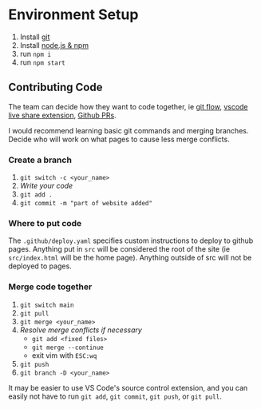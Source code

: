 # Environment Setup

1. Install [git](https://git-scm.com/downloads)
2. Install [node.js & npm](https://nodejs.org/en/download)
3. run `npm i`
4. run `npm start`

## Contributing Code

The team can decide how they want to code together, ie [git flow](https://www.atlassian.com/git/tutorials/comparing-workflows/gitflow-workflow), [vscode live share extension](https://marketplace.visualstudio.com/items?itemName=MS-vsliveshare.vsliveshare), [Github PRs](https://docs.github.com/en/pull-requests/collaborating-with-pull-requests/proposing-changes-to-your-work-with-pull-requests/about-pull-requests).

I would recommend learning basic git commands and merging branches. Decide who will work on what pages to cause less merge conflicts.

### Create a branch

1. `git switch -c <your_name>`
2. _Write your code_
3. `git add .`
4. `git commit -m "part of website added"`

### Where to put code

The `.github/deploy.yaml` specifies custom instructions to deploy to github pages. Anything put in `src` will be considered the root of the site (ie `src/index.html` will be the home page). Anything outside of src will not be deployed to pages.

### Merge code together

1. `git switch main`
2. `git pull`
3. `git merge <your_name>`
4. _Resolve merge conflicts if necessary_
   - `git add <fixed files>`
   - `git merge --continue`
   - exit vim with `ESC:wq`
5. `git push`
6. `git branch -D <your_name>`

It may be easier to use VS Code's source control extension, and you can easily not have to run `git add`, `git commit`, `git push`, or `git pull`.
